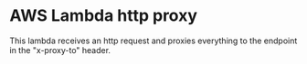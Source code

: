 # AWS Lambda http proxy

This lambda receives an http request and proxies everything to the endpoint in the "x-proxy-to" header.

